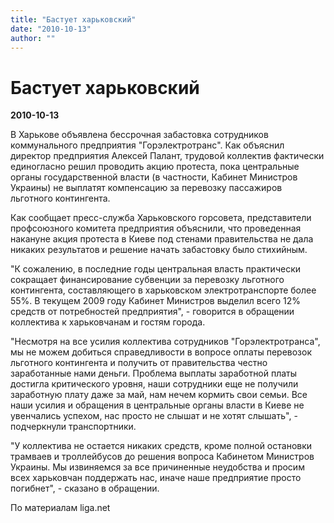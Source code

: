 ```yaml
---
title: "Бастует харьковский"
date: "2010-10-13"
author: ""
---
```


# Бастует харьковский

**2010-10-13** 

В Харькове объявлена бессрочная забастовка сотрудников коммунального предприятия "Горэлектротранс". Как объяснил директор предприятия Алексей Палант, трудовой коллектив фактически единогласно решил проводить акцию протеста, пока центральные органы государственной власти (в частности, Кабинет Министров Украины) не выплатят компенсацию за перевозку пассажиров льготного контингента.

Как сообщает пресс-служба Харьковского горсовета, представители профсоюзного комитета предприятия объяснили, что проведенная накануне акция протеста в Киеве под стенами правительства не дала никаких результатов и решение начать забастовку было стихийным.

"К сожалению, в последние годы центральная власть практически сокращает финансирование субвенции за перевозку льготного контингента, составляющего в харьковском электротранспорте более 55%. В текущем 2009 году Кабинет Министров выделил всего 12% средств от потребностей предприятия", - говорится в обращении коллектива к харьковчанам и гостям города.

"Несмотря на все усилия коллектива сотрудников "Горэлектротранса", мы не можем добиться справедливости в вопросе оплаты перевозок льготного контингента и получить от правительства честно заработанные нами деньги. Проблема выплаты заработной платы достигла критического уровня, наши сотрудники еще не получили заработную плату даже за май, нам нечем кормить свои семьи. Все наши усилия и обращения в центральные органы власти в Киеве не увенчались успехом, нас просто не слышат и не хотят слышать", - подчеркнули транспортники.

"У коллектива не остается никаких средств, кроме полной остановки трамваев и троллейбусов до решения вопроса Кабинетом Министров Украины. Мы извиняемся за все причиненные неудобства и просим всех харьковчан поддержать нас, иначе наше предприятие просто погибнет", - сказано в обращении.

По материалам liga.net